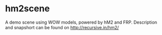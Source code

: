 hm2scene
========

A demo scene using WOW models, powered by hM2 and FRP.
Description and snapshort can be found on http://recursive.in/hm2/
